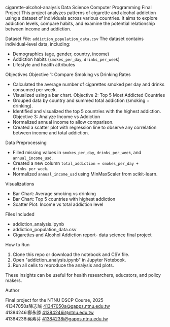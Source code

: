 cigarette-alcohol-analysis
Data Science Computer Programming Final Project
This project analyzes patterns of cigarette and alcohol addiction using a dataset of individuals across various countries. It aims to explore addiction levels, compare habits, and examine the potential relationship between income and addiction.

Dataset
File: `addiction_population_data.csv`
The dataset contains individual-level data, including:
- Demographics (age, gender, country, income)
- Addiction habits (`smokes_per_day`, `drinks_per_week`)
- Lifestyle and health attributes

Objectives
Objective 1: Compare Smoking vs Drinking Rates
- Calculated the average number of cigarettes smoked per day and drinks consumed per week.
- Visualized using a bar chart.
 Objective 2: Top 5 Most Addicted Countries
- Grouped data by country and summed total addiction (smoking + drinking).
- Identified and visualized the top 5 countries with the highest addiction.
Objective 3: Analyze Income vs Addiction
- Normalized annual income to allow comparison.
- Created a scatter plot with regression line to observe any correlation between income and total addiction.

Data Preprocessing
- Filled missing values in `smokes_per_day`, `drinks_per_week`, and `annual_income_usd`.
- Created a new column `total_addiction = smokes_per_day + drinks_per_week`.
- Normalized `annual_income_usd` using MinMaxScaler from scikit-learn.

Visualizations
- Bar Chart: Average smoking vs drinking
- Bar Chart: Top 5 countries with highest addiction
- Scatter Plot: Income vs total addiction level

Files Included

- addiction_analysis.ipynb 
- addiction_population_data.csv
- Cigarettes and Alcohol Addiction report- data science final project

How to Run
1. Clone this repo or download the notebook and CSV file.
2. Open "addiction_analysis.ipynb" in Jupyter Notebook.
3. Run all cells to reproduce the analysis and plots.

These insights can be useful for health researchers, educators, and policy makers.

Author

Final project for the NTNU DSCP Course, 2025  
41347050s陳志誠 41347050s@gapps.ntnu.edu.tw                                                            
41384246i鄭永勝 41384246i@ntnu.edu.tw                                                                        
41384238i吳素芬 41384238i@gapps.ntnu.edu.tw
